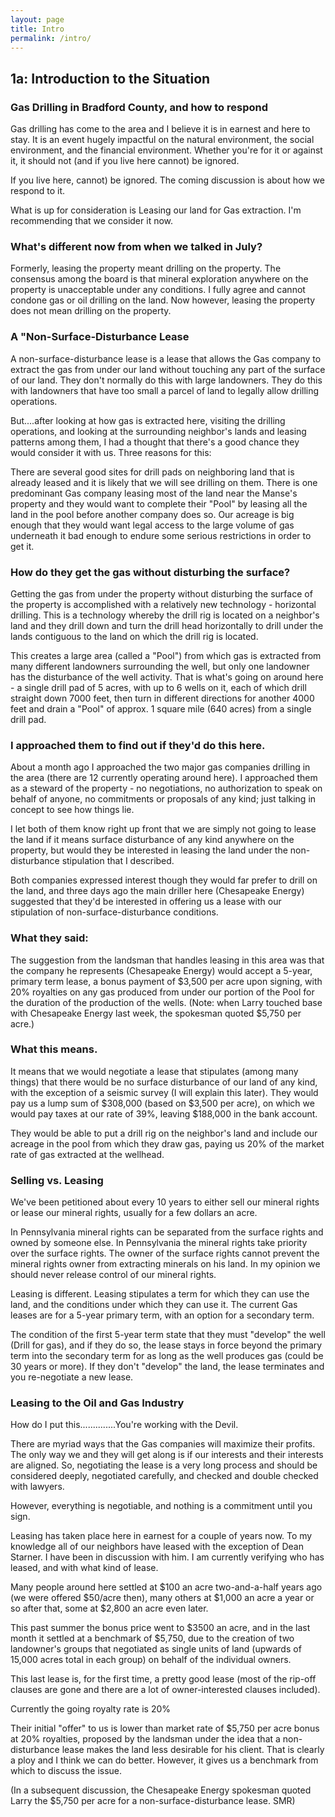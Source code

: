 ```yaml
---
layout: page
title: Intro
permalink: /intro/
---
```


## 1a: Introduction to the Situation

### Gas Drilling in Bradford County, and how to respond

Gas drilling has come to the area and I believe it is in earnest and here to stay. It is an event hugely impactful on the natural environment, the social environment, and the financial environment. Whether you're for it or against it, it should not (and if you live here cannot) be ignored.

If you live here, cannot) be ignored. The coming discussion is about how we respond to it.

What is up for consideration is Leasing our land for Gas extraction. I'm recommending that we consider it now.

### What's different now from when we talked in July?

Formerly, leasing the property meant drilling on the property. The consensus among the board is that mineral exploration anywhere on the property is unacceptable under any conditions. I fully agree and cannot condone gas or oil drilling on the land. Now however, leasing the property does not mean drilling on the property.

### A "Non-Surface-Disturbance Lease

A non-surface-disturbance lease is a lease that allows the Gas company to extract the gas from under our land without touching any part of the surface of our land. They don't normally do this with large landowners. They do this with landowners that have too small a parcel of land to legally allow drilling operations.

But....after looking at how gas is extracted here, visiting the drilling operations, and looking at the surrounding neighbor's lands and leasing patterns among them, I had a thought that there's a good chance they would consider it with us. Three reasons for this:

There are several good sites for drill pads on neighboring land that is already leased and it is likely that we will see drilling on them.
There is one predominant Gas company leasing most of the land near the Manse's property and they would want to complete their "Pool" by leasing all the land in the pool before another company does so.
Our acreage is big enough that they would want legal access to the large volume of gas underneath it bad enough to endure some serious restrictions in order to get it.

### How do they get the gas without disturbing the surface?

Getting the gas from under the property without disturbing the surface of the property is accomplished with a relatively new technology - horizontal drilling. This is a technology whereby the drill rig is located on a neighbor's land and they drill down and turn the drill head horizontally to drill under the lands contiguous to the land on which the drill rig is located.

This creates a large area (called a "Pool") from which gas is extracted from many different landowners surrounding the well, but only one landowner has the disturbance of the well activity. That is what's going on around here - a single drill pad of 5 acres, with up to 6 wells on it, each of which drill straight down 7000 feet, then turn in different directions for another 4000 feet and drain a "Pool" of approx. 1 square mile (640 acres) from a single drill pad.

### I approached them to find out if they'd do this here.

About a month ago I approached the two major gas companies drilling in the area (there are 12 currently operating around here). I approached them as a steward of the property - no negotiations, no authorization to speak on behalf of anyone, no commitments or proposals of any kind; just talking in concept to see how things lie.

I let both of them know right up front that we are simply not going to lease the land if it means surface disturbance of any kind anywhere on the property, but would they be interested in leasing the land under the non-disturbance stipulation that I described.

Both companies expressed interest though they would far prefer to drill on the land, and three days ago the main driller here (Chesapeake Energy) suggested that they'd be interested in offering us a lease with our stipulation of non-surface-disturbance conditions.

### What they said:

The suggestion from the landsman that handles leasing in this area was that the company he represents (Chesapeake Energy) would accept a 5-year, primary term lease, a bonus payment of $3,500 per acre upon signing, with 20% royalties on any gas produced from under our portion of the Pool for the duration of the production of the wells. (Note: when Larry touched base with Chesapeake Energy last week, the spokesman quoted $5,750 per acre.)

### What this means.

It means that we would negotiate a lease that stipulates (among many things) that there would be no surface disturbance of our land of any kind, with the exception of a seismic survey (I will explain this later). They would pay us a lump sum of $308,000 (based on $3,500 per acre), on which we would pay taxes at our rate of 39%, leaving $188,000 in the bank account.

They would be able to put a drill rig on the neighbor's land and include our acreage in the pool from which they draw gas, paying us 20% of the market rate of gas extracted at the wellhead.

### Selling vs. Leasing

We've been petitioned about every 10 years to either sell our mineral rights or lease our mineral rights, usually for a few dollars an acre.

In Pennsylvania mineral rights can be separated from the surface rights and owned by someone else.
In Pennsylvania the mineral rights take priority over the surface rights. The owner of the surface rights cannot prevent the mineral rights owner from extracting minerals on his land.
In my opinion we should never release control of our mineral rights.

Leasing is different. Leasing stipulates a term for which they can use the land, and the conditions under which they can use it. The current Gas leases are for a 5-year primary term, with an option for a secondary term.

The condition of the first 5-year term state that they must "develop" the well (Drill for gas), and if they do so, the lease stays in force beyond the primary term into the secondary term for as long as the well produces gas (could be 30 years or more). If they don't "develop" the land, the lease terminates and you re-negotiate a new lease.

### Leasing to the Oil and Gas Industry

How do I put this..............You're working with the Devil.

There are myriad ways that the Gas companies will maximize their profits. The only way we and they will get along is if our interests and their interests are aligned. So, negotiating the lease is a very long process and should be considered deeply, negotiated carefully, and checked and double checked with lawyers.

However, everything is negotiable, and nothing is a commitment until you sign.

Leasing has taken place here in earnest for a couple of years now. To my knowledge all of our neighbors have leased with the exception of Dean Starner. I have been in discussion with him. I am currently verifying who has leased, and with what kind of lease.

Many people around here settled at $100 an acre two-and-a-half years ago (we were offered $50/acre then), many others at $1,000 an acre a year or so after that, some at $2,800 an acre even later.

This past summer the bonus price went to $3500 an acre, and in the last month it settled at a benchmark of $5,750, due to the creation of two landowner's groups that negotiated as single units of land (upwards of 15,000 acres total in each group) on behalf of the individual owners.

This last lease is, for the first time, a pretty good lease (most of the rip-off clauses are gone and there are a lot of owner-interested clauses included).

Currently the going royalty rate is 20%

Their initial "offer" to us is lower than market rate of $5,750 per acre bonus at 20% royalties, proposed by the landsman under the idea that a non-disturbance lease makes the land less desirable for his client. That is clearly a ploy and I think we can do better. However, it gives us a benchmark from which to discuss the issue.

(In a subsequent discussion, the Chesapeake Energy spokesman quoted Larry the $5,750 per acre for a non-surface-disturbance lease. SMR)